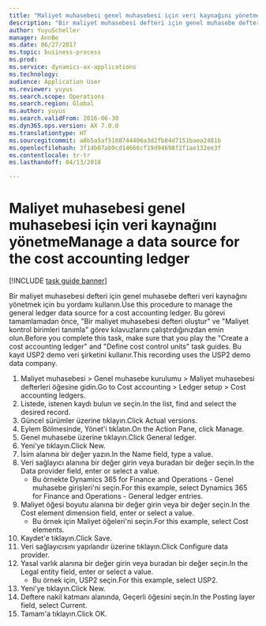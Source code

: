 ```yaml
--- 
title: "Maliyet muhasebesi genel muhasebesi için veri kaynağını yönetme"
description: "Bir maliyet muhasebesi defteri için genel muhasebe defteri veri kaynağını yönetmek için bu yordamı kullanın."
author: YuyuScheller
manager: AnnBe
ms.date: 06/27/2017
ms.topic: business-process
ms.prod: 
ms.service: dynamics-ax-applications
ms.technology: 
audience: Application User
ms.reviewer: yuyus
ms.search.scope: Operations
ms.search.region: Global
ms.author: yuyus
ms.search.validFrom: 2016-06-30
ms.dyn365.ops.version: AX 7.0.0
ms.translationtype: HT
ms.sourcegitcommit: a8b5a5af5108744406a3d2fb84d7151baea2481b
ms.openlocfilehash: 3f14b07ab9cd14666cf19d94698f2f1ae132ee3f
ms.contentlocale: tr-tr
ms.lasthandoff: 04/13/2018

---
```

# <a name="manage-a-data-source-for-the-cost-accounting-ledger"></a><span data-ttu-id="45a9c-103">Maliyet muhasebesi genel muhasebesi için veri kaynağını yönetme</span><span class="sxs-lookup"><span data-stu-id="45a9c-103">Manage a data source for the cost accounting ledger</span></span>

[!INCLUDE [task guide banner](../../includes/task-guide-banner.md)]

<span data-ttu-id="45a9c-104">Bir maliyet muhasebesi defteri için genel muhasebe defteri veri kaynağını yönetmek için bu yordamı kullanın.</span><span class="sxs-lookup"><span data-stu-id="45a9c-104">Use this procedure to manage the general ledger data source for a cost accounting ledger.</span></span> <span data-ttu-id="45a9c-105">Bu görevi tamamlamadan önce, "Bir maliyet muhasebesi defteri oluştur" ve "Maliyet kontrol birimleri tanımla" görev kılavuzlarını çalıştırdığınızdan emin olun.</span><span class="sxs-lookup"><span data-stu-id="45a9c-105">Before you complete this task, make sure that you play the "Create a cost accounting ledger" and "Define cost control units" task guides.</span></span> <span data-ttu-id="45a9c-106">Bu kayıt USP2 demo veri şirketini kullanır.</span><span class="sxs-lookup"><span data-stu-id="45a9c-106">This recording uses the USP2 demo data company.</span></span>

1. <span data-ttu-id="45a9c-107">Maliyet muhasebesi > Genel muhasebe kurulumu > Maliyet muhasebesi defterleri öğesine gidin.</span><span class="sxs-lookup"><span data-stu-id="45a9c-107">Go to Cost accounting > Ledger setup > Cost accounting ledgers.</span></span>
2. <span data-ttu-id="45a9c-108">Listede, istenen kaydı bulun ve seçin.</span><span class="sxs-lookup"><span data-stu-id="45a9c-108">In the list, find and select the desired record.</span></span>
3. <span data-ttu-id="45a9c-109">Güncel sürümler üzerine tıklayın.</span><span class="sxs-lookup"><span data-stu-id="45a9c-109">Click Actual versions.</span></span>
4. <span data-ttu-id="45a9c-110">Eylem Bölmesinde, Yönet'i tıklatın.</span><span class="sxs-lookup"><span data-stu-id="45a9c-110">On the Action Pane, click Manage.</span></span>
5. <span data-ttu-id="45a9c-111">Genel muhasebe üzerine tıklayın.</span><span class="sxs-lookup"><span data-stu-id="45a9c-111">Click General ledger.</span></span>
6. <span data-ttu-id="45a9c-112">Yeni'ye tıklayın.</span><span class="sxs-lookup"><span data-stu-id="45a9c-112">Click New.</span></span>
7. <span data-ttu-id="45a9c-113">İsim alanına bir değer yazın.</span><span class="sxs-lookup"><span data-stu-id="45a9c-113">In the Name field, type a value.</span></span>
8. <span data-ttu-id="45a9c-114">Veri sağlayıcı alanına bir değer girin veya buradan bir değer seçin.</span><span class="sxs-lookup"><span data-stu-id="45a9c-114">In the Data provider field, enter or select a value.</span></span>
    * <span data-ttu-id="45a9c-115">Bu örnekte Dynamics 365 for Finance and Operations - Genel muhasebe girişleri'ni seçin.</span><span class="sxs-lookup"><span data-stu-id="45a9c-115">For this example, select Dynamics 365 for Finance and Operations - General ledger entries.</span></span>  
9. <span data-ttu-id="45a9c-116">Maliyet öğesi boyutu alanına bir değer girin veya bir değer seçin.</span><span class="sxs-lookup"><span data-stu-id="45a9c-116">In the Cost element dimension field, enter or select a value.</span></span>
    * <span data-ttu-id="45a9c-117">Bu örnek için Maliyet öğeleri'ni seçin.</span><span class="sxs-lookup"><span data-stu-id="45a9c-117">For this example, select Cost elements.</span></span>  
10. <span data-ttu-id="45a9c-118">Kaydet'e tıklayın.</span><span class="sxs-lookup"><span data-stu-id="45a9c-118">Click Save.</span></span>
11. <span data-ttu-id="45a9c-119">Veri sağlayıcısını yapılandır üzerine tıklayın.</span><span class="sxs-lookup"><span data-stu-id="45a9c-119">Click Configure data provider.</span></span>
12. <span data-ttu-id="45a9c-120">Yasal varlık alanına bir değer girin veya buradan bir değer seçin.</span><span class="sxs-lookup"><span data-stu-id="45a9c-120">In the Legal entity field, enter or select a value.</span></span>
    * <span data-ttu-id="45a9c-121">Bu örnek için, USP2 seçin.</span><span class="sxs-lookup"><span data-stu-id="45a9c-121">For this example, select USP2.</span></span>  
13. <span data-ttu-id="45a9c-122">Yeni'ye tıklayın.</span><span class="sxs-lookup"><span data-stu-id="45a9c-122">Click New.</span></span>
14. <span data-ttu-id="45a9c-123">Deftere nakil katmanı alanında, Geçerli öğesini seçin.</span><span class="sxs-lookup"><span data-stu-id="45a9c-123">In the Posting layer field, select Current.</span></span>
15. <span data-ttu-id="45a9c-124">Tamam'a tıklayın.</span><span class="sxs-lookup"><span data-stu-id="45a9c-124">Click OK.</span></span>


